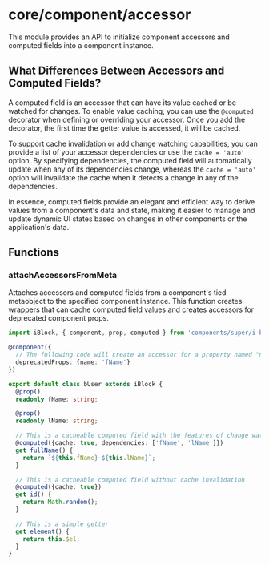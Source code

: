 # core/component/accessor

This module provides an API to initialize component accessors and computed fields into a component instance.

## What Differences Between Accessors and Computed Fields?

A computed field is an accessor that can have its value cached or be watched for changes.
To enable value caching, you can use the `@computed` decorator when defining or overriding your accessor.
Once you add the decorator, the first time the getter value is accessed, it will be cached.

To support cache invalidation or add change watching capabilities,
you can provide a list of your accessor dependencies or use the `cache = 'auto'` option.
By specifying dependencies, the computed field will automatically update when any of its dependencies change,
whereas the `cache = 'auto'` option will invalidate the cache when it detects a change in any of the dependencies.

In essence, computed fields provide an elegant and efficient way to derive values from a component's data and state,
making it easier to manage and update dynamic UI states based on changes in other components or the application's data.

## Functions

### attachAccessorsFromMeta

Attaches accessors and computed fields from a component's tied metaobject to the specified component instance.
This function creates wrappers that can cache computed field values
and creates accessors for deprecated component props.

```typescript
import iBlock, { component, prop, computed } from 'components/super/i-block/i-block';

@component({
  // The following code will create an accessor for a property named "name" that refers to "fName" and emits a warning
  deprecatedProps: {name: 'fName'}
})

export default class bUser extends iBlock {
  @prop()
  readonly fName: string;

  @prop()
  readonly lName: string;

  // This is a cacheable computed field with the features of change watching and cache invalidation
  @computed({cache: true, dependencies: ['fName', 'lName']})
  get fullName() {
    return `${this.fName} ${this.lName}`;
  }

  // This is a cacheable computed field without cache invalidation
  @computed({cache: true})
  get id() {
    return Math.random();
  }

  // This is a simple getter
  get element() {
    return this.$el;
  }
}
```

